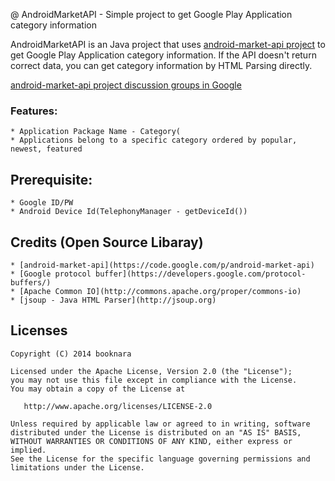 @ AndroidMarketAPI - Simple project to get Google Play Application category information 

AndroidMarketAPI is an Java project that uses [android-market-api project](https://code.google.com/p/android-market-api) to get Google Play Application category information. 
If the API doesn't return correct data, you can get category information by HTML Parsing directly.

[android-market-api project discussion groups in Google](https://groups.google.com/forum/#!forum/android-market-api)

### Features:
	* Application Package Name - Category(
	* Applications belong to a specific category ordered by popular, newest, featured

## Prerequisite:

	* Google ID/PW
	* Android Device Id(TelephonyManager - getDeviceId())

## Credits (Open Source Libaray)
	* [android-market-api](https://code.google.com/p/android-market-api)
	* [Google protocol buffer](https://developers.google.com/protocol-buffers/)
	* [Apache Common IO](http://commons.apache.org/proper/commons-io)
	* [jsoup - Java HTML Parser](http://jsoup.org)

## Licenses

    Copyright (C) 2014 booknara

    Licensed under the Apache License, Version 2.0 (the "License");
    you may not use this file except in compliance with the License.
    You may obtain a copy of the License at

       http://www.apache.org/licenses/LICENSE-2.0

    Unless required by applicable law or agreed to in writing, software
    distributed under the License is distributed on an "AS IS" BASIS,
    WITHOUT WARRANTIES OR CONDITIONS OF ANY KIND, either express or implied.
    See the License for the specific language governing permissions and
    limitations under the License.